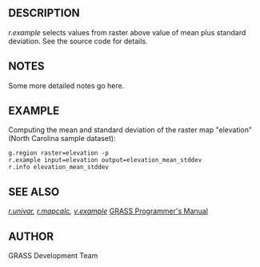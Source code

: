 ## DESCRIPTION

*r.example* selects values from raster above value of mean plus standard
deviation. See the source code for details.

## NOTES

Some more detailed notes go here.

## EXAMPLE

Computing the mean and standard deviation of the raster map
\"elevation\" (North Carolina sample dataset):

```
g.region raster=elevation -p
r.example input=elevation output=elevation_mean_stddev
r.info elevation_mean_stddev
```

## SEE ALSO

*[r.univar](r.univar.html), [r.mapcalc](r.mapcalc.html),
[v.example](v.example.html)* [GRASS Programmer\'s
Manual](https://grass.osgeo.org/programming8/)

## AUTHOR

GRASS Development Team
